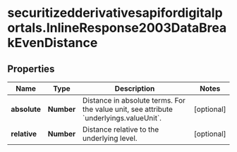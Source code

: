 # securitizedderivativesapifordigitalportals.InlineResponse2003DataBreakEvenDistance

## Properties

Name | Type | Description | Notes
------------ | ------------- | ------------- | -------------
**absolute** | **Number** | Distance in absolute terms. For the value unit, see attribute &#x60;underlyings.valueUnit&#x60;. | [optional] 
**relative** | **Number** | Distance relative to the underlying level.  | [optional] 


